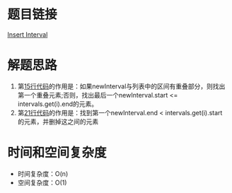 # 题目链接

[Insert Interval](https://leetcode.com/problems/insert-interval/)

# 解题思路

1. 第[15行代码]()的作用是：如果newInterval与列表中的区间有重叠部分，则找出第一个重叠元素;否则，找出最后一个newInterval.start <= intervals.get(i).end的元素。
2. 第[21行代码]()的作用是：找到第一个newInterval.end < intervals.get(i).start 的元素，并删掉这之间的元素

# 时间和空间复杂度

- 时间复杂度：O(n)
- 空间复杂度：O(1)
